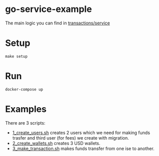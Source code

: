 # go-service-example
The main logic you can find in [transactions/service](internal/transactions/service.go)

# Setup
```
make setup
```

# Run
```
docker-compose up
```

# Examples
There are 3 scripts:
- [1_create_users.sh](examples/1_create_users.sh) creates 2 users which we need for making funds trasfer and third user (for fees) we create with migration.
- [2_create_wallets.sh](examples/2_create_wallets.sh) creates 3 USD wallets.
- [3_make_transaction.sh](examples/3_make_transaction.sh) makes funds transfer from one ise to another.
